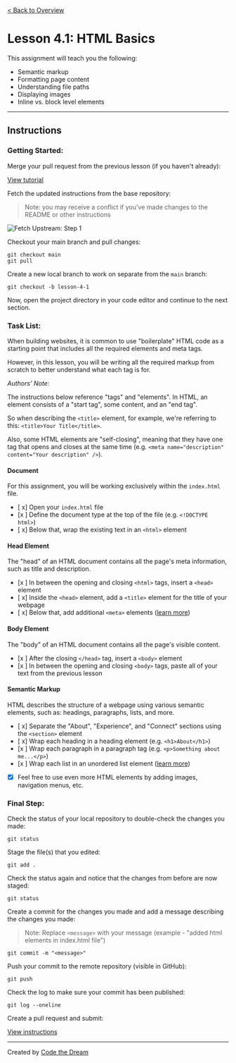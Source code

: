 [< Back to Overview](../../README.md)

# Lesson 4.1: HTML Basics

This assignment will teach you the following:

- Semantic markup
- Formatting page content
- Understanding file paths
- Displaying images
- Inline vs. block level elements

---

## Instructions

### Getting Started:

Merge your pull request from the previous lesson (if you haven't already):

[View tutorial](../common/how-to-merge.md)

Fetch the updated instructions from the base repository:

> Note: you may receive a conflict if you've made changes to the README or other instructions

![Fetch Upstream: Step 1](../assets/fetch-upstream/step-1.jpg)

Checkout your main branch and pull changes:

    git checkout main
    git pull

Create a new local branch to work on separate from the `main` branch:

    git checkout -b lesson-4-1

Now, open the project directory in your code editor and continue to the next section.

### Task List:

When building websites, it is common to use "boilerplate" HTML code as a starting point that includes all the required elements and meta tags.

However, in this lesson, you will be writing all the required markup from scratch to better understand what each tag is for.

_Authors' Note:_

The instructions below reference "tags" and "elements". In HTML, an element consists of a "start tag", some content, and an "end tag".

So when describing the `<title>` element, for example, we're referring to this: `<title>Your Title</title>`.

Also, some HTML elements are "self-closing", meaning that they have one tag that opens and closes at the same time (e.g. `<meta name="description" content="Your description" />`).

#### **Document**

For this assignment, you will be working exclusively within the `index.html` file.

- [ x] Open your `index.html` file
- [x ] Define the document type at the top of the file (e.g. `<!DOCTYPE html>`)
- [ x] Below that, wrap the existing text in an `<html>` element

#### **Head Element**

The "head" of an HTML document contains all the page's meta information, such as title and description.

- [x ] In between the opening and closing `<html>` tags, insert a `<head>` element
- [ x] Inside the `<head>` element, add a `<title>` element for the title of your webpage
- [ x] Below that, add additional `<meta>` elements ([learn more](https://www.w3schools.com/html/html_head.asp))

#### **Body Element**

The "body" of an HTML document contains all the page's visible content.

- [x ] After the closing `</head>` tag, insert a `<body>` element
- [x ] In between the opening and closing `<body>` tags, paste all of your text from the previous lesson

#### **Semantic Markup**

HTML describes the structure of a webpage using various semantic elements, such as: headings, paragraphs, lists, and more.

- [ x] Separate the "About", "Experience", and "Connect" sections using the `<section>` element
- [ x] Wrap each heading in a heading element (e.g. `<h1>About</h1>`)
- [x ] Wrap each paragraph in a paragraph tag (e.g. `<p>Something about me...</p>`)
- [x ] Wrap each list in an unordered list element ([learn more](https://www.w3schools.com/html/html_lists.asp))

 - [x] Feel free to use even more HTML elements by adding images, navigation menus, etc.

### Final Step:

Check the status of your local repository to double-check the changes you made:

    git status

Stage the file(s) that you edited:

    git add .

Check the status again and notice that the changes from before are now staged:

    git status

Create a commit for the changes you made and add a message describing the changes you made:

> Note: Replace `<message>` with your message (example - "added html elements in index.html file")

    git commit -m "<message>"

Push your commit to the remote repository (visible in GitHub):

    git push

Check the log to make sure your commit has been published:

    git log --oneline

Create a pull request and submit:

[View instructions](../common/how-to-pull-request.md)

---

Created by [Code the Dream](https://www.codethedream.org)
